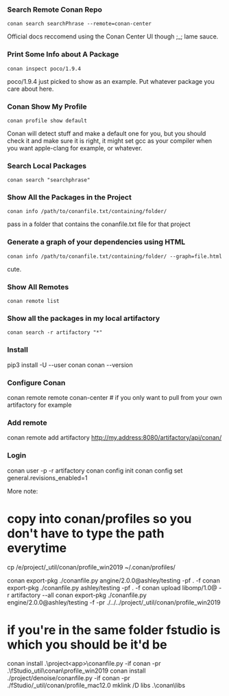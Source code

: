 
### Search Remote Conan Repo
```
conan search searchPhrase --remote=conan-center
```
Official docs reccomend using the Conan Center UI though ;_; lame sauce.

### Print Some Info about A Package
```
conan inspect poco/1.9.4
```
poco/1.9.4 just picked to show as an example. Put whatever package you care about here.

### Conan Show My Profile
```
conan profile show default
```
Conan will detect stuff and make a default one for you, but you should check it and make sure it is right, it might set gcc as your compiler when you want apple-clang for example, or whatever. 

### Search Local Packages
```
conan search "searchphrase"
```

### Show All the Packages in the Project
```
conan info /path/to/conanfile.txt/containing/folder/
```
pass in a folder that contains the conanfile.txt file for that project

### Generate a graph of your dependencies using HTML
```
conan info /path/to/conanfile.txt/containing/folder/ --graph=file.html
```
cute.

### Show All Remotes
```
conan remote list
```
### Show all the packages in my local artifactory
```
conan search -r artifactory "*"
```

### Install
pip3 install -U --user conan
conan --version

### Configure Conan
conan remote remote conan-center # if you only want to pull from your own artifactory for example

### Add remote
conan remote add artifactory http://my.address:8080/artifactory/api/conan/

### Login
conan user -p <password> -r artifactory <username>
conan config init
conan config set general.revisions_enabled=1

More note: 
# copy into conan/profiles so you don't have to type the path everytime
cp /e/project/_util/conan/profile_win2019 ~/.conan/profiles/


conan export-pkg ./conanfile.py angine/2.0.0@ashley/testing -pf . -f
conan export-pkg ./conanfile.py ashley/testing -pf . -f
conan upload libomp/1.0@ -r artifactory --all
conan export-pkg ./conanfile.py engine/2.0.0@ashley/testing -f -pr ./../../project/_util/conan/profile_win2019




# if you're in the same folder fstudio is which you should be it'd be 
conan install .\project\<app>\conanfile.py -if conan -pr .\fStudio\_util\conan\profile_win2019 
conan install ./project/denoise/conanfile.py -if conan -pr ./fStudio/_util/conan/profile_mac12.0
mklink /D libs .\conan\libs
